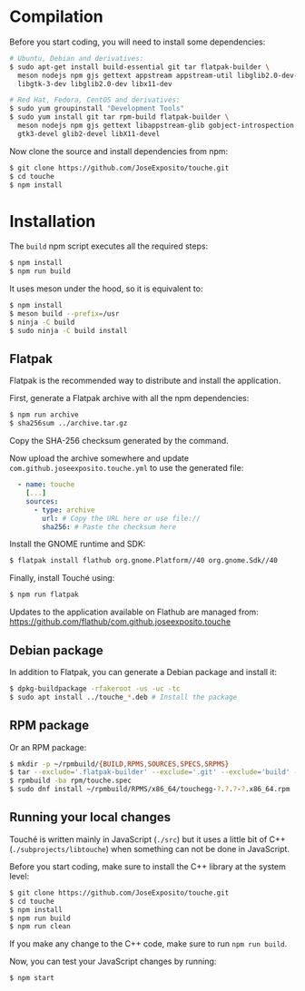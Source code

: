 # Compilation

Before you start coding, you will need to install some dependencies:

```bash
# Ubuntu, Debian and derivatives:
$ sudo apt-get install build-essential git tar flatpak-builder \
  meson nodejs npm gjs gettext appstream appstream-util libglib2.0-dev-bin libgirepository1.0-dev gobject-introspection \
  libgtk-3-dev libglib2.0-dev libx11-dev

# Red Hat, Fedora, CentOS and derivatives:
$ sudo yum groupinstall "Development Tools"
$ sudo yum install git tar rpm-build flatpak-builder \
  meson nodejs npm gjs gettext libappstream-glib gobject-introspection gobject-introspection-devel \
  gtk3-devel glib2-devel libX11-devel
```

Now clone the source and install dependencies from npm:

```bash
$ git clone https://github.com/JoseExposito/touche.git
$ cd touche
$ npm install
```

# Installation

The `build` npm script executes all the required steps:

```bash
$ npm install
$ npm run build
```

It uses meson under the hood, so it is equivalent to:

```bash
$ npm install
$ meson build --prefix=/usr
$ ninja -C build
$ sudo ninja -C build install
```

## Flatpak

Flatpak is the recommended way to distribute and install the application.

First, generate a Flatpak archive with all the npm dependencies:

```bash
$ npm run archive
$ sha256sum ../archive.tar.gz
```

Copy the SHA-256 checksum generated by the command.

Now upload the archive somewhere and update `com.github.joseexposito.touche.yml` to use the
generated file:

```yaml
  - name: touche
    [...]
    sources:
      - type: archive
        url: # Copy the URL here or use file://
        sha256: # Paste the checksum here
```

Install the GNOME runtime and SDK:

```bash
$ flatpak install flathub org.gnome.Platform//40 org.gnome.Sdk//40
```

Finally, install Touché using:

```bash
$ npm run flatpak
```

Updates to the application available on Flathub are managed from:
https://github.com/flathub/com.github.joseexposito.touche

## Debian package

In addition to Flatpak, you can generate a Debian package and install it:

```bash
$ dpkg-buildpackage -rfakeroot -us -uc -tc
$ sudo apt install ../touche_*.deb # Install the package
```

## RPM package

Or an RPM package:

```bash
$ mkdir -p ~/rpmbuild/{BUILD,RPMS,SOURCES,SPECS,SRPMS}
$ tar --exclude='.flatpak-builder' --exclude='.git' --exclude='build' --exclude='com.github.joseexposito.touche.yml' -czvf ~/rpmbuild/SOURCES/touche.tar.gz -C .. touche
$ rpmbuild -ba rpm/touche.spec
$ sudo dnf install ~/rpmbuild/RPMS/x86_64/touchegg-?.?.?-?.x86_64.rpm
```

## Running your local changes

Touché is written mainly in JavaScript (`./src`) but it uses a little bit of C++
(`./subprojects/libtouche`) when something can not be done in JavaScript.

Before you start coding, make sure to install the C++ library at the system level:

```bash
$ git clone https://github.com/JoseExposito/touche.git
$ cd touche
$ npm install
$ npm run build
$ npm run clean
```

If you make any change to the C++ code, make sure to run `npm run build`.

Now, you can test your JavaScript changes by running:

```
$ npm start
```
